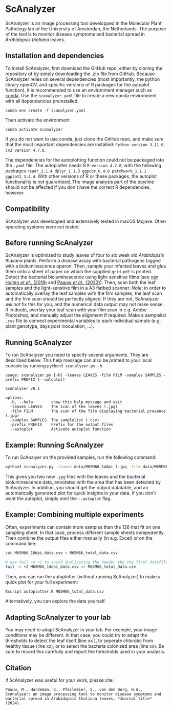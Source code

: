 # ScAnalyzer
ScAnalyzer is an image processing tool developped in the Molecular Plant Pathology lab of the University of Amsterdan, the Netherlands. The purpose of the tool is to monitor disease symptoms and bacterial spread in *Arabidopsis thaliana* leaves.

## Installation and dependencies
To install ScAnalyzer, first download the GitHub repo, either by cloning the repository of by simply downloading the .zip file from GitHub. Because ScAnalyzer relies on several dependencies (most importantly, the python library openCV, and specific versions of R packages for the autoplot function), it is recommended to use an environment manager such as [conda](https://conda.io/projects/conda/en/latest/user-guide/getting-started.html). Use the `scanalyzer.yaml` file to create a new conda environment with all dependencies preinstalled.
```
conda env create -f scanalyzer.yaml
```
Then activate the environment
```
conda activate scanalyzer
```
If you do not want to use conda, just clone the GitHub repo, and make sure that the most important dependencies are installed: `Python version 3.11.0`, `cv2 version 4.7.0`.

The dependencies for the autoplotting function could not be packaged into the `.yaml` file. The autoplotter needs R `R version 4.2.0`, with the following packages `readr_2.1.4 dplyr_1.1.3 ggpubr_0.4.0 patchwork_1.1.1 ggplot2_3.4.4`. With other versions of R or these packages, the autoplot functionality is not guaranteed. The image analysis part of the pipeline should not be affected if you don't have the correct R dependencies, however.

## Compatibility
ScAnalyzer was developped and extensively tested in macOS Mojave. Other operating systems were not tested.

## Before running ScAnalyzer
ScAnalyzer is optimized to study leaves of four to six week old *Arabidopsis thaliana* plants. Perform a disease assay with bacterial pathogens tagged with a bioluminescence operon. Then, sample your infected leaves and glue them onto a sheet of paper on which the supplied `grid.pdf` is printed. Detect the bacterial bioluminescence using light-sensitive films (see [van Hulten *et al*., (2019)](https://link.springer.com/protocol/10.1007/978-1-4939-9458-8_16) and [Paauw *et al*., (2023)](https://pubmed.ncbi.nlm.nih.gov/36731466/)). Then, scan both the leaf samples and the light-senstive film in a A3 flatbed scanner. *Note*: in order to automatically overlay the leaf samples with the film samples, the leaf scan and the film scan should be perfectly aligned. If they are not, ScAnalyzer *will not* fix this for you, and the numerical data output may not make sense. If in doubt, overlay your leaf scan with your film scan in e.g. Adobe Photoshop, and manually adjust the alignment if required. Make a samplelist `.csv` file to connect experimental variables to each individual sample (e.g. plant genotype, days post inoculation, ...).

## Running ScAnalyzer
To run ScAnalyzer you need to specify several arguments. They are described below. This help message can also be printed to your local console by running `python3 scanalyzer.py -h`.
```
usage: scanalyzer.py [-h] -leaves LEAVES -film FILM -samples SAMPLES -prefix PREFIX [--autoplot]

ScAnalyzer v0.1

options:
  -h, --help        show this help message and exit
  -leaves LEAVES    The scan of the leaves (.jpg)
  -film FILM        The scan of the film displaying bacterial presence (.jpg)
  -samples SAMPLES  The samplelist (.csv)
  -prefix PREFIX    Prefix for the output files
  --autoplot        Activate autoplot function
````
## Example: Running ScAnalyzer
To run ScAnalyer on the provided samples, run the following command:
```bash
python3 scanalyzer.py -leaves data/M65M66_14dpi_l.jpg -film data/M65M66_14dpi_s_m.jpg -samples data/M65M66_14dpi.csv -prefix M65M66_14dpi --autoplot
```
This gives you two new `.jpg` files with the leaves and the bacterial bioluminescence data, annotated with the area that has been detected by ScAnalyzer. In addition, you should get the output datatable, and an automatically generated plot for quick insights in your data. If you don't want the autoplot, simply omit the `--autoplot` flag.

## Example: Combining multiple experiments
Often, experiments can contain more samples than the 126 that fit on one sampling sheet. In that case, process different sample sheets indepedently. Then combine the output files either manually (in e.g. Excel) or on the command line:
```bash
cat M65M66_10dpi_data.csv > M65M66_total_data.csv

# use tail -n +2 to avoid duplicating the header the the final datafile.
tail -n +2 M65M66_14dpi_data.csv >> M65M66_total_data.csv   
```
Then, you can run the autoplotter (without running ScAnalyzer) to make a quick plot for your full experiment:
````
Rscript autoplotter.R M65M66_total_data.csv
````
Alternatively, you can explore the data yourself.

## Adapting ScAnalyzer to your lab
You may need to adapt ScAnalyzer in your lab. For example, your image conditions may be different. In that case, you could try to adapt the thresholds to detect the leaf itself (line xx ), to seperate chlorotic from healthy tissue (line xx), or to select the bacteria colonized area (line xx). Be sure to record this carefully and report the thresholds used in your analysis.

## Citation
If ScAnalyzer was useful for your work, please cite:
```
Paauw, M., Hardeman, G., Pfeilmeier, S., van den Burg, H.A., ScAnalyzer: an image processing tool to monitor disease symptoms and bacterial spread in Arabidopsis thaliana leaves. *Journal title* (2024).
```
